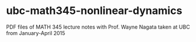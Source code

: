 # ubc-math345-nonlinear-dynamics
PDF files of MATH 345 lecture notes with Prof. Wayne Nagata taken at UBC from January-April 2015
